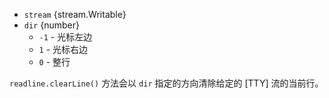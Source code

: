<!-- YAML
added: v0.7.7
-->

* `stream` {stream.Writable}
* `dir` {number}
  * `-1` - 光标左边
  * `1` - 光标右边
  * `0` - 整行

`readline.clearLine()` 方法会以 `dir` 指定的方向清除给定的 [TTY] 流的当前行。

